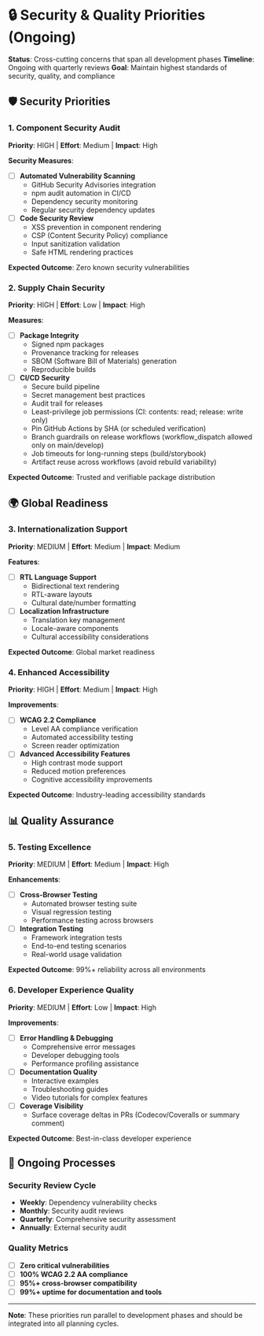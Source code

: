 # 🔒 Security & Quality Priorities (Ongoing)

**Status**: Cross-cutting concerns that span all development phases
**Timeline**: Ongoing with quarterly reviews
**Goal**: Maintain highest standards of security, quality, and compliance

## 🛡️ **Security Priorities**

### 1. Component Security Audit
**Priority**: HIGH | **Effort**: Medium | **Impact**: High

**Security Measures**:
- [ ] **Automated Vulnerability Scanning**
  - GitHub Security Advisories integration
  - npm audit automation in CI/CD
  - Dependency security monitoring
  - Regular security dependency updates
- [ ] **Code Security Review**
  - XSS prevention in component rendering
  - CSP (Content Security Policy) compliance
  - Input sanitization validation
  - Safe HTML rendering practices

**Expected Outcome**: Zero known security vulnerabilities

### 2. Supply Chain Security
**Priority**: HIGH | **Effort**: Low | **Impact**: High

**Measures**:
- [ ] **Package Integrity**
  - Signed npm packages
  - Provenance tracking for releases
  - SBOM (Software Bill of Materials) generation
  - Reproducible builds
- [ ] **CI/CD Security**
  - Secure build pipeline
  - Secret management best practices
  - Audit trail for releases
  - Least-privilege job permissions (CI: contents: read; release: write only)
  - Pin GitHub Actions by SHA (or scheduled verification)
  - Branch guardrails on release workflows (workflow_dispatch allowed only on main/develop)
  - Job timeouts for long-running steps (build/storybook)
  - Artifact reuse across workflows (avoid rebuild variability)

**Expected Outcome**: Trusted and verifiable package distribution

## 🌍 **Global Readiness**

### 3. Internationalization Support
**Priority**: MEDIUM | **Effort**: Medium | **Impact**: Medium

**Features**:
- [ ] **RTL Language Support**
  - Bidirectional text rendering
  - RTL-aware layouts
  - Cultural date/number formatting
- [ ] **Localization Infrastructure**
  - Translation key management
  - Locale-aware components
  - Cultural accessibility considerations

**Expected Outcome**: Global market readiness

### 4. Enhanced Accessibility
**Priority**: HIGH | **Effort**: Medium | **Impact**: High

**Improvements**:
- [ ] **WCAG 2.2 Compliance**
  - Level AA compliance verification
  - Automated accessibility testing
  - Screen reader optimization
- [ ] **Advanced Accessibility Features**
  - High contrast mode support
  - Reduced motion preferences
  - Cognitive accessibility improvements

**Expected Outcome**: Industry-leading accessibility standards

## 📊 **Quality Assurance**

### 5. Testing Excellence
**Priority**: MEDIUM | **Effort**: Medium | **Impact**: High

**Enhancements**:
- [ ] **Cross-Browser Testing**
  - Automated browser testing suite
  - Visual regression testing
  - Performance testing across browsers
- [ ] **Integration Testing**
  - Framework integration tests
  - End-to-end testing scenarios
  - Real-world usage validation

**Expected Outcome**: 99%+ reliability across all environments

### 6. Developer Experience Quality
**Priority**: MEDIUM | **Effort**: Low | **Impact**: High

**Improvements**:
- [ ] **Error Handling & Debugging**
  - Comprehensive error messages
  - Developer debugging tools
  - Performance profiling assistance
- [ ] **Documentation Quality**
  - Interactive examples
  - Troubleshooting guides
  - Video tutorials for complex features
 - [ ] **Coverage Visibility**
   - Surface coverage deltas in PRs (Codecov/Coveralls or summary comment)

**Expected Outcome**: Best-in-class developer experience

## 🔄 **Ongoing Processes**

### Security Review Cycle
- **Weekly**: Dependency vulnerability checks
- **Monthly**: Security audit reviews
- **Quarterly**: Comprehensive security assessment
- **Annually**: External security audit

### Quality Metrics
- [ ] **Zero critical vulnerabilities**
- [ ] **100% WCAG 2.2 AA compliance**
- [ ] **95%+ cross-browser compatibility**
- [ ] **99%+ uptime for documentation and tools**

---

**Note**: These priorities run parallel to development phases and should be integrated into all planning cycles.
